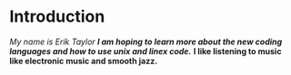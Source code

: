 # Introduction #
*My name is Erik Taylor*
***I am hoping to learn more about the new coding languages and how to use unix and linex code.***
**I like listening to music like electronic music and smooth jazz.**

